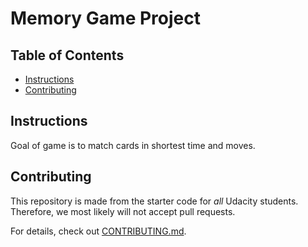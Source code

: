 # Memory Game Project

## Table of Contents

* [Instructions](#instructions)
* [Contributing](#contributing)

## Instructions

Goal of game is to match cards in shortest time and moves.

## Contributing

This repository is made from the starter code for _all_ Udacity students. Therefore, we most likely will not accept pull requests.

For details, check out [CONTRIBUTING.md](CONTRIBUTING.md).
